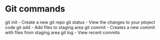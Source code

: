 # Git commands

git init - Create a new git repo
git status - View the changes to your ptoject code
git add - Add files to staging area
git commit - Creates a new commit with files from staging area
git log - View recent commits
